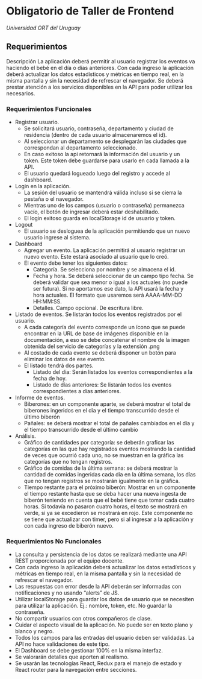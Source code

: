 # Obligatorio de Taller de Frontend

*Universidad ORT del Uruguay*

## Requerimientos
Descripción
La aplicación deberá permitir al usuario registrar los eventos va haciendo el bebé en el día o días anteriores. Con cada ingreso la aplicación deberá actualizar los datos estadísticos y métricas en tiempo real, en la misma pantalla y sin la necesidad de refrescar el navegador. Se deberá prestar atención a los servicios disponibles en la API para poder utilizar los necesarios. 

### Requerimientos Funcionales
- Registrar usuario. 
    - Se solicitará usuario, contraseña, departamento y ciudad de residencia (dentro de cada usuario almacenaremos el id).
    - Al seleccionar un departamento se desplegarán las ciudades que correspondan al departamento seleccionado.
    - En caso exitoso la api retornará la información del usuario y un token. Este token debe guardarse para usarlo en cada llamada a la API. 
    - El usuario quedará logueado luego del registro y accede al dashboard.
- Login en la aplicación.
    - La sesión del usuario se mantendrá válida incluso si se cierra la pestaña o el navegador.
    - Mientras uno de los campos (usuario o contraseña) permanezca vacío, el botón de ingresar deberá estar deshabilitado.
    - El login exitoso guarda en localStorage id de usuario y token.
- Logout
    - El usuario se desloguea de la aplicación permitiendo que un nuevo usuario ingrese al sistema.
- Dashboard
    - Agregar un evento. La aplicación permitirá al usuario registrar un nuevo evento. Este estará asociado al usuario que lo creó.
    - El evento debe tener los siguientes datos:
        - Categoría. Se selecciona por nombre y se almacena el id.
        - Fecha y hora. Se deberá seleccionar de un campo tipo fecha. Se deberá validar que sea menor o igual a los actuales (no puede ser futura). Si no aportamos ese dato, la API usará la fecha y hora actuales. El formato que usaremos será AAAA-MM-DD HH:MM:SS.
        - Detalles. Campo opcional. De escritura libre.
- Listado de eventos. Se listarán todos los eventos registrados por el usuario. 
    - A cada categoría del evento corresponde un ícono que se puede encontrar en la URL de base de imágenes disponible en la documentación, a eso se debe concatenar el nombre de la imagen obtenida del servicio de categorías y la extensión .png
    - Al costado de cada evento se deberá disponer un botón para eliminar los datos de ese evento. 
    - El listado tendrá dos partes.
        - Listado del día: Serán listados los eventos correspondientes a la fecha de hoy.
        - Listado de días anteriores: Se listarán todos los eventos correspondientes a días anteriores.
- Informe de eventos. 
    - Biberones: en un componente aparte, se deberá mostrar el total de biberones ingeridos en el día y el tiempo transcurrido desde el último biberón
    - Pañales: se deberá mostrar el total de pañales cambiados en el día y el tiempo transcurrido desde el último cambio
- Análisis. 
    - Gráfico de cantidades por categoría: se deberán graficar las categorías en las que hay registrados eventos mostrando la cantidad de veces que ocurrió cada uno, no se muestran en la gráfica las categorías que no tengan registros.
    - Gráfico de comidas de la última semana: se deberá mostrar la cantidad de comidas ingeridas cada día en la última semana, los días que no tengan registros se mostrarán igualmente en la gráfica.
    - Tiempo restante para el próximo biberón: Mostrar en un componente el tiempo restante hasta que se deba hacer una nueva ingesta de biberón teniendo en cuenta que el bebé tiene que tomar cada cuatro horas. Si todavía no pasaron cuatro horas, el texto se mostrará en verde, si ya se excedieron se mostrará en rojo. Este componente no se tiene que actualizar con timer, pero si al ingresar a la aplicación y con cada ingreso de biberón nuevo. 

### Requerimientos No Funcionales
- La consulta y persistencia de los datos se realizará mediante una API REST proporcionada por el equipo docente.
- Con cada ingreso la aplicación deberá actualizar los datos estadísticos y métricas en tiempo real, en la misma pantalla y sin la necesidad de refrescar el navegador. 
- Las respuestas con error desde la API deberán ser informadas con notificaciones y no usando “alerts” de JS.
- Utilizar localStorage para guardar los datos de usuario que se necesiten para utilizar la aplicación. Ej.: nombre, token, etc. No guardar la contraseña.
- No compartir usuarios con otros compañeros de clase. 
- Cuidar el aspecto visual de la aplicación. No puede ser en texto plano y blanco y negro.
- Todos los campos para las entradas del usuario deben ser validadas. La API no hace validaciones de este tipo.
- El Dashboard se debe gestionar 100% en la misma interfaz. 
- Se valorarán detalles que aporten al realismo.
- Se usarán las tecnologías React, Redux para el manejo de estado y React router para la navegación entre secciones.
